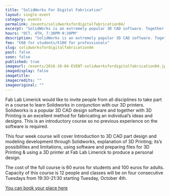 ```yaml
---
title: "SolidWorks For Digital Fabrication"
layout: single-event
category: events
permalink: /events/solidworksfordigitalfabrication04/
excerpt: "SolidWorks is an extremely popular 3D CAD software. Together with 3D printing  SolidWorks is excellent for fabricating ideas and designs. Four week course, from October 4th."
hours: "OCT. 4TH, 7:30PM-9:30PM"
description: "SolidWorks is an extremely popular 3D CAD software. Together with 3D printing  SolidWorks is excellent for fabricating ideas and designs. Four week course, from October 4th."
fee: "€60 for students/€100 for professionals"
slug: solidworksfordigitalfabrication04
past: false
soon: false
published: true
imageurl: /events/2016-10-04-EVENT-solidworksfordigitalfabrication04.jpg
imagedisplay: false
imagetitle:
imagecredits: ""
imageoriginal: ""
---
```


Fab Lab Limerick would like to invite people from all disciplines to take part in a course to learn Solidworks in conjunction with our 3D printers. Solidworks is a popular 3D CAD design software and together with 3D Printing is an excellent method for fabricating an individual’s ideas and designs. This is an introductory course so no previous experience on the software is required.

This four week course will cover Introduction to 3D CAD part design and modeling development through Solidworks, explanation of 3D Printing; its’s possibilities and limitations, using software and preparing files for 3D Printing & using a 3D printer at Fab Lab Limerick to produce a personal design.

The cost of the full course is 60 euros for students and 100 euros for adults. Capacity of this course is 12 people and classes will be on four consecutive Tuesdays from 19:30-21:30 starting Tuesday, October 4th.

[You can book your place here](http://fablablimerick.ticketleap.com/updateXXXXXXXXX/)
